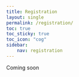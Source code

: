 ```yaml
---
title: Registration
layout: single
permalink: /registration/
toc: true
toc_sticky: true
toc_icon: "cog"
sidebar:
    nav: registration
---
```


Coming soon